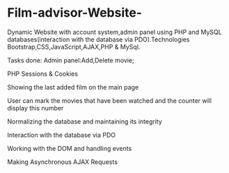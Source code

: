 # Film-advisor-Website-
Dynamic Website with account system,admin panel using PHP and MySQL databases(interaction with the database via PDO).Technologies Bootstrap,CSS,JavaScript,AJAX,PHP &amp; MySql.

Tasks done:
Admin panel:Add,Delete movie;

PHP Sessions &amp; Cookies

Showing the last added film on the main page 

User can mark the movies that have been watched and the counter will display this number

Normalizing the database and maintaining its integrity

Interaction with the database
via PDO

Working with the DOM and handling events

Making Asynchronous AJAX Requests
